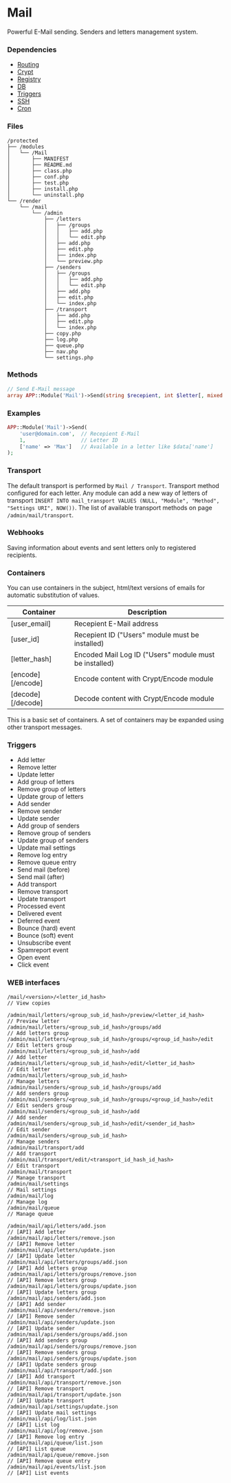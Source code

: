 # Mail
Powerful E-Mail sending. Senders and letters management system.

### Dependencies
- [Routing](https://github.com/evildevel/php-shell/tree/master/protected/modules/Routing)
- [Crypt](https://github.com/evildevel/php-shell/tree/master/protected/modules/Crypt)
- [Registry](https://github.com/evildevel/php-shell/tree/master/protected/modules/Registry)
- [DB](https://github.com/evildevel/php-shell/tree/master/protected/modules/DB)
- [Triggers](https://github.com/evildevel/php-shell/tree/master/protected/modules/Triggers)
- [SSH](https://github.com/evildevel/php-shell/tree/master/protected/modules/SSH)
- [Cron](https://github.com/evildevel/php-shell/tree/master/protected/modules/Cron)

### Files
```
/protected
├── /modules
│   └── /Mail
│       ├── MANIFEST
│       ├── README.md
│       ├── class.php
│       ├── conf.php
│       ├── test.php
│       ├── install.php
│       └── uninstall.php
└── /render
    └── /mail
        └── /admin
            ├── /letters
            │   ├── /groups
            │   │   ├── add.php
            │   │   └── edit.php
            │   ├── add.php
            │   ├── edit.php
            │   ├── index.php
            │   └── preview.php
            ├── /senders
            │   ├── /groups
            │   │   ├── add.php
            │   │   └── edit.php
            │   ├── add.php
            │   ├── edit.php
            │   └── index.php
            ├── /transport
            │   ├── add.php
            │   ├── edit.php
            │   └── index.php
            ├── copy.php
            ├── log.php
            ├── queue.php
            ├── nav.php
            └── settings.php
```

### Methods
```php
// Send E-Mail message
array APP::Module('Mail')->Send(string $recepient, int $letter[, mixed $params = false])
```

### Examples
```php
APP::Module('Mail')->Send(
    'user@domain.com',  // Recepient E-Mail
    1,                  // Letter ID
    ['name' => 'Max']   // Available in a letter like $data['name']
);
```

### Transport
The default transport is performed by `Mail / Transport`. Transport method 
configured for each letter. Any module can add a new way of letters of transport 
`INSERT INTO mail_transport VALUES (NULL, "Module", "Method", "Settings URI", NOW())`. 
The list of available transport methods on page `/admin/mail/transport`.

### Webhooks
Saving information about events and sent letters only to registered recipients.

### Containers
You can use containers in the subject, html/text versions of emails for 
automatic substitution of values.

| Container         | Description                                            |
|-------------------|--------------------------------------------------------|
| [user_email]      | Recepient E-Mail address                               |
| [user_id]         | Recepient ID ("Users" module must be installed)        |
| [letter_hash]     | Encoded Mail Log ID ("Users" module must be installed) |
| [encode][/encode] | Encode content with Crypt/Encode module                |
| [decode][/decode] | Decode content with Crypt/Encode module                |

This is a basic set of containers. A set of containers may be expanded using 
other transport messages.

### Triggers
- Add letter
- Remove letter
- Update letter
- Add group of letters
- Remove group of letters
- Update group of letters
- Add sender
- Remove sender
- Update sender
- Add group of senders
- Remove group of senders
- Update group of senders
- Update mail settings
- Remove log entry
- Remove queue entry
- Send mail (before)
- Send mail (after)
- Add transport
- Remove transport
- Update transport
- Processed event
- Delivered event
- Deferred event
- Bounce (hard) event
- Bounce (soft) event
- Unsubscribe event
- Spamreport event
- Open event
- Click event

### WEB interfaces
```
/mail/<version>/<letter_id_hash>                                         // View copies

/admin/mail/letters/<group_sub_id_hash>/preview/<letter_id_hash>         // Preview letter
/admin/mail/letters/<group_sub_id_hash>/groups/add                       // Add letters group
/admin/mail/letters/<group_sub_id_hash>/groups/<group_id_hash>/edit      // Edit letters group
/admin/mail/letters/<group_sub_id_hash>/add                              // Add letter
/admin/mail/letters/<group_sub_id_hash>/edit/<letter_id_hash>            // Edit letter
/admin/mail/letters/<group_sub_id_hash>                                  // Manage letters
/admin/mail/senders/<group_sub_id_hash>/groups/add                       // Add senders group
/admin/mail/senders/<group_sub_id_hash>/groups/<group_id_hash>/edit      // Edit senders group
/admin/mail/senders/<group_sub_id_hash>/add                              // Add sender
/admin/mail/senders/<group_sub_id_hash>/edit/<sender_id_hash>            // Edit sender
/admin/mail/senders/<group_sub_id_hash>                                  // Manage senders
/admin/mail/transport/add                                                // Add transport
/admin/mail/transport/edit/<transport_id_hash_id_hash>                   // Edit transport
/admin/mail/transport                                                    // Manage transport
/admin/mail/settings                                                     // Mail settings
/admin/mail/log                                                          // Manage log
/admin/mail/queue                                                        // Manage queue

/admin/mail/api/letters/add.json                                         // [API] Add letter
/admin/mail/api/letters/remove.json                                      // [API] Remove letter
/admin/mail/api/letters/update.json                                      // [API] Update letter
/admin/mail/api/letters/groups/add.json                                  // [API] Add letters group
/admin/mail/api/letters/groups/remove.json                               // [API] Remove letters group
/admin/mail/api/letters/groups/update.json                               // [API] Update letters group
/admin/mail/api/senders/add.json                                         // [API] Add sender
/admin/mail/api/senders/remove.json                                      // [API] Remove sender
/admin/mail/api/senders/update.json                                      // [API] Update sender
/admin/mail/api/senders/groups/add.json                                  // [API] Add senders group
/admin/mail/api/senders/groups/remove.json                               // [API] Remove senders group
/admin/mail/api/senders/groups/update.json                               // [API] Update senders group
/admin/mail/api/transport/add.json                                       // [API] Add transport
/admin/mail/api/transport/remove.json                                    // [API] Remove transport
/admin/mail/api/transport/update.json                                    // [API] Update transport
/admin/mail/api/settings/update.json                                     // [API] Update mail settings
/admin/mail/api/log/list.json                                            // [API] List log
/admin/mail/api/log/remove.json                                          // [API] Remove log entry
/admin/mail/api/queue/list.json                                          // [API] List queue
/admin/mail/api/queue/remove.json                                        // [API] Remove queue entry
/admin/mail/api/events/list.json                                         // [API] List events
```